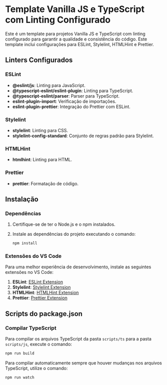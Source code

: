 # Template Vanilla JS e TypeScript com Linting Configurado

Este é um template para projetos Vanilla JS e TypeScript com linting configurado para garantir a qualidade e consistência do código. Este template inclui configurações para ESLint, Stylelint, HTMLHint e Prettier.

## Linters Configurados

### ESLint

- **@eslint/js**: Linting para JavaScript.
- **@typescript-eslint/eslint-plugin**: Linting para TypeScript.
- **@typescript-eslint/parser**: Parser para TypeScript.
- **eslint-plugin-import**: Verificação de importações.
- **eslint-plugin-prettier**: Integração do Prettier com ESLint.

### Stylelint

- **stylelint**: Linting para CSS.
- **stylelint-config-standard**: Conjunto de regras padrão para Stylelint.

### HTMLHint

- **htmlhint**: Linting para HTML.

### Prettier

- **prettier**: Formatação de código.

## Instalação

### Dependências

1. Certifique-se de ter o Node.js e o npm instalados.
2. Instale as dependências do projeto executando o comando:

    ```sh
    npm install
    ```

### Extensões do VS Code

Para uma melhor experiência de desenvolvimento, instale as seguintes extensões no VS Code:

1. **ESLint**: [ESLint Extension](https://marketplace.visualstudio.com/items?itemName=dbaeumer.vscode-eslint)
2. **Stylelint**: [Stylelint Extension](https://marketplace.visualstudio.com/items?itemName=stylelint.vscode-stylelint)
3. **HTMLHint**: [HTMLHint Extension](https://marketplace.visualstudio.com/items?itemName=mkaufman.HTMLHint)
4. **Prettier**: [Prettier Extension](https://marketplace.visualstudio.com/items?itemName=esbenp.prettier-vscode)

## Scripts do package.json

### Compilar TypeScript

Para compilar os arquivos TypeScript da pasta `scripts/ts` para a pasta `scripts/js`, execute o comando:

```sh
npm run build
```

Para compilar automaticamente sempre que houver mudanças nos arquivos TypeScript, utilize o comando:

```sh
npm run watch
```
